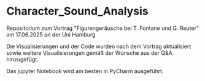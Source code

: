# Character_Sound_Analysis
Repositorium zum Vortrag "Figurengeräusche bei T. Fontane und G. Reuter" am 17.06.2025 an der Uni Hamburg

Die Visualisierungen und der Code wurden nach dem Vortrag aktualisiert sowie weitere Visualisierungen gemäß der Wünsche aus der Q&A hinzugefügt. 

Das jupyter Notebook wird am besten in PyCharm ausgeführt. 
